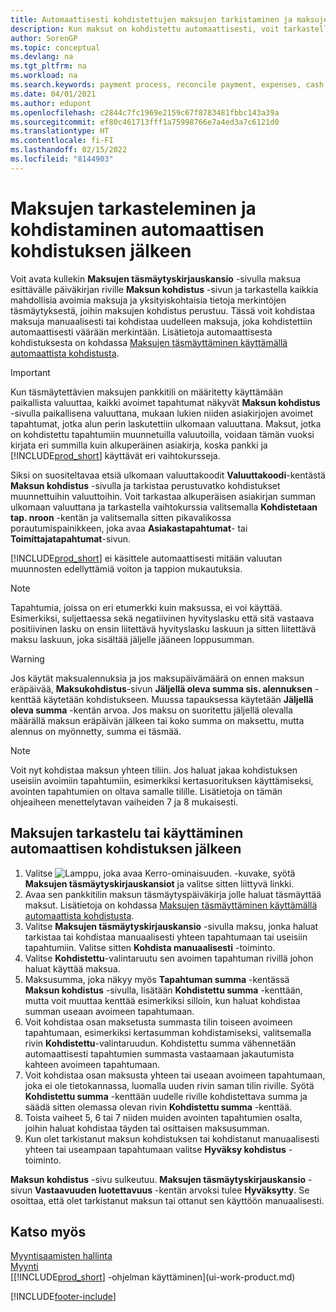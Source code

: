 ```yaml
---
title: Automaattisesti kohdistettujen maksujen tarkistaminen ja maksujen kohdistaminen uudelleen manuaalisesti | Microsoft Docs
description: Kun maksut on kohdistettu automaattisesti, voit tarkastella maksun kaikkia tapahtumia ja kohdistaa manuaalisesti uudelleen virheellisesti kohdistetut maksut.
author: SorenGP
ms.topic: conceptual
ms.devlang: na
ms.tgt_pltfrm: na
ms.workload: na
ms.search.keywords: payment process, reconcile payment, expenses, cash receipts
ms.date: 04/01/2021
ms.author: edupont
ms.openlocfilehash: c2844c7fc1969e2159c67f8783481fbbc143a39a
ms.sourcegitcommit: ef80c461713fff1a75998766e7a4ed3a7c6121d0
ms.translationtype: HT
ms.contentlocale: fi-FI
ms.lasthandoff: 02/15/2022
ms.locfileid: "8144903"
---
```

# <a name="review-and-apply-payments-manually-after-automatic-application"></a>Maksujen tarkasteleminen ja kohdistaminen automaattisen kohdistuksen jälkeen
Voit avata kullekin **Maksujen täsmäytyskirjauskansio** -sivulla maksua esittävälle päiväkirjan riville **Maksun kohdistus** -sivun ja tarkastella kaikkia mahdollisia avoimia maksuja ja yksityiskohtaisia tietoja merkintöjen täsmäytyksestä, joihin maksujen kohdistus perustuu. Tässä voit kohdistaa maksuja manuaalisesti tai kohdistaa uudelleen maksuja, joka kohdistettiin automaattisesti väärään merkintään. Lisätietoja automaattisesta kohdistuksesta on kohdassa [Maksujen täsmäyttäminen käyttämällä automaattista kohdistusta](receivables-how-reconcile-payments-auto-application.md).

> [!IMPORTANT]  
>   Kun täsmäytettävien maksujen pankkitili on määritetty käyttämään paikallista valuuttaa, kaikki avoimet tapahtumat näkyvät **Maksun kohdistus** -sivulla paikallisena valuuttana, mukaan lukien niiden asiakirjojen avoimet tapahtumat, jotka alun perin laskutettiin ulkomaan valuuttana. Maksut, jotka on kohdistettu tapahtumiin muunnetuilla valuutoilla, voidaan tämän vuoksi kirjata eri summilla kuin alkuperäinen asiakirja, koska pankki ja [!INCLUDE[prod_short](includes/prod_short.md)] käyttävät eri vaihtokursseja.

Siksi on suositeltavaa etsiä ulkomaan valuuttakoodit **Valuuttakoodi**-kentästä **Maksun kohdistus** -sivulla ja tarkistaa perustuvatko kohdistukset muunnettuihin valuuttoihin. Voit tarkastaa alkuperäisen asiakirjan summan ulkomaan valuuttana ja tarkastella vaihtokurssia valitsemalla **Kohdistetaan tap. nroon** -kentän ja valitsemalla sitten pikavalikossa porautumispainikkeen, joka avaa **Asiakastapahtumat**- tai **Toimittajatapahtumat**-sivun.

[!INCLUDE[prod_short](includes/prod_short.md)] ei käsittele automaattisesti mitään valuutan muunnosten edellyttämiä voiton ja tappion mukautuksia.

> [!NOTE]  
>   Tapahtumia, joissa on eri etumerkki kuin maksussa, ei voi käyttää. Esimerkiksi, suljettaessa sekä negatiivinen hyvityslasku että sitä vastaava positiivinen lasku on ensin liitettävä hyvityslasku laskuun ja sitten liitettävä maksu laskuun, joka sisältää jäljelle jääneen loppusumman.

> [!WARNING]  
>   Jos käytät maksualennuksia ja jos maksupäivämäärä on ennen maksun eräpäivää, **Maksukohdistus**-sivun **Jäljellä oleva summa sis. alennuksen** -kenttää käytetään kohdistukseen. Muussa tapauksessa käytetään **Jäljellä oleva summa** -kentän arvoa. Jos maksu on suoritettu jäljellä olevalla määrällä maksun eräpäivän jälkeen tai koko summa on maksettu, mutta alennus on myönnetty, summa ei täsmää.

> [!NOTE]  
>   Voit nyt kohdistaa maksun yhteen tiliin. Jos haluat jakaa kohdistuksen useisiin avoimiin tapahtumiin, esimerkiksi kertasuorituksen käyttämiseksi, avointen tapahtumien on oltava samalle tilille. Lisätietoja on tämän ohjeaiheen menettelytavan vaiheiden 7 ja 8 mukaisesti.

## <a name="to-review-or-apply-payments-after-automatic-application"></a>Maksujen tarkastelu tai käyttäminen automaattisen kohdistuksen jälkeen
1. Valitse ![Lamppu, joka avaa Kerro-ominaisuuden.](media/ui-search/search_small.png "Kerro, mitä haluat tehdä") -kuvake, syötä **Maksujen täsmäytyskirjauskansiot** ja valitse sitten liittyvä linkki.
2. Avaa sen pankkitilin maksun täsmäytyspäiväkirja jolle haluat täsmäyttää maksut. Lisätietoja on kohdassa [Maksujen täsmäyttäminen käyttämällä automaattista kohdistusta](receivables-how-reconcile-payments-auto-application.md).
3. Valitse **Maksujen täsmäytyskirjauskansio** -sivulla maksu, jonka haluat tarkistaa tai kohdistaa manuaalisesti yhteen tapahtumaan tai useisiin tapahtumiin. Valitse sitten **Kohdista manuaalisesti** -toiminto.
4. Valitse **Kohdistettu**-valintaruutu sen avoimen tapahtuman rivillä johon haluat käyttää maksua.
5. Maksusumma, joka näkyy myös **Tapahtuman summa** -kentässä **Maksun kohdistus** -sivulla, lisätään **Kohdistettu summa** -kenttään, mutta voit muuttaa kenttää esimerkiksi silloin, kun haluat kohdistaa summan useaan avoimeen tapahtumaan.
6. Voit kohdistaa osan maksetusta summasta tilin toiseen avoimeen tapahtumaan, esimerkiksi kertasumman kohdistamiseksi, valitsemalla rivin **Kohdistettu**-valintaruudun. Kohdistettu summa vähennetään automaattisesti tapahtumien summasta vastaamaan jakautumista kahteen avoimeen tapahtumaan.
7. Voit kohdistaa osan maksusta yhteen tai useaan avoimeen tapahtumaan, joka ei ole tietokannassa, luomalla uuden rivin saman tilin riville. Syötä **Kohdistettu summa** -kenttään uudelle riville kohdistettava summa ja säädä sitten olemassa olevan rivin **Kohdistettu summa** -kenttää.
8. Toista vaiheet 5, 6 tai 7 niiden muiden avointen tapahtumien osalta, joihin haluat kohdistaa täyden tai osittaisen maksusumman.
9. Kun olet tarkistanut maksun kohdistuksen tai kohdistanut manuaalisesti yhteen tai useampaan tapahtumaan valitse **Hyväksy kohdistus** -toiminto.

**Maksun kohdistus** -sivu sulkeutuu. **Maksujen täsmäytyskirjauskansio** -sivun **Vastaavuuden luotettavuus** -kentän arvoksi tulee **Hyväksytty**. Se osoittaa, että olet tarkistanut maksun tai ottanut sen käyttöön manuaalisesti.

## <a name="see-also"></a>Katso myös
[Myyntisaamisten hallinta](receivables-manage-receivables.md)  
[Myynti](sales-manage-sales.md)  
[[!INCLUDE[prod_short](includes/prod_short.md)] -ohjelman käyttäminen](ui-work-product.md)


[!INCLUDE[footer-include](includes/footer-banner.md)]